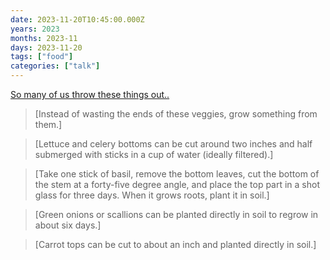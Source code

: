 ```yaml
---
date: 2023-11-20T10:45:00.000Z
years: 2023
months: 2023-11
days: 2023-11-20
tags: ["food"]
categories: ["talk"]
---
```

[So many of us throw these things out..](https://www.instagram.com/reel/Cz17U52SuAo/)

> [Instead of wasting the ends of these veggies, grow something from them.]

> [Lettuce and celery bottoms can be cut around two inches and half submerged with sticks in a cup of water (ideally filtered).]

> [Take one stick of basil, remove the bottom leaves, cut the bottom of the stem at a forty-five degree angle, and place the top part in a shot glass for three days. When it grows roots, plant it in soil.]

> [Green onions or scallions can be planted directly in soil to regrow in about six days.]

> [Carrot tops can be cut to about an inch and planted directly in soil.]
